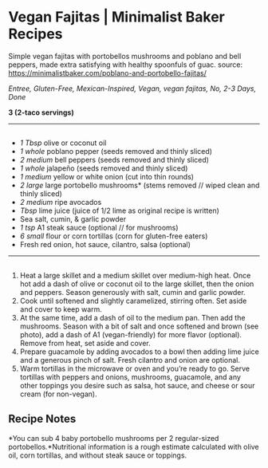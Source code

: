 # Vegan Fajitas | Minimalist Baker Recipes

Simple vegan fajitas with portobellos mushrooms and poblano and bell peppers, made extra satisfying with healthy spoonfuls of guac.
source: https://minimalistbaker.com/poblano-and-portobello-fajitas/

*Entree, Gluten-Free, Mexican-Inspired, Vegan, vegan fajitas, No, 2-3 Days, Done*

**3 (2-taco servings)**

---

## 

- *1 Tbsp* olive or coconut oil
- *1 whole* poblano pepper (seeds removed and thinly sliced)
- *2 medium* bell peppers (seeds removed and thinly sliced)
- *1 whole* jalapeño (seeds removed and thinly sliced)
- *1 medium* yellow or white onion (cut into thin rounds)
- *2 large* large portobello mushrooms* (stems removed // wiped clean and thinly sliced)
- *2 medium* ripe avocados
- *Tbsp* lime juice (juice of 1/2 lime as original recipe is written)
- Sea salt, cumin, & garlic powder
- *1 tsp* A1 steak sauce (optional  // for mushrooms)
- *6 small* flour or corn tortillas (corn for gluten-free eaters)
- Fresh red onion, hot sauce, cilantro, salsa (optional)

---

## 
1. Heat a large skillet and a medium skillet over medium-high heat. Once hot add a dash of olive or coconut oil to the large skillet, then the onion and peppers. Season generously with salt, cumin and garlic powder.
2. Cook until softened and slightly caramelized, stirring often. Set aside and cover to keep warm.
3. At the same time, add a dash of oil to the medium pan. Then add the mushrooms. Season with a bit of salt and once softened and brown (see photo), add a dash of A1 (vegan-friendly) for more flavor (optional). Remove from heat, set aside and cover.
4. Prepare guacamole by adding avocados to a bowl then adding lime juice and a generous pinch of salt. Fresh cilantro and onion are optional.
5. Warm tortillas in the microwave or oven and you’re ready to go. Serve tortillas with peppers and onions, mushrooms, guacamole, and any other toppings you desire such as salsa, hot sauce, and cheese or sour cream (for non-vegan).

## Recipe Notes

*You can sub 4 baby portobello mushrooms per 2 regular-sized portobellos.*Nutritional information is a rough estimate calculated with olive oil, corn tortillas, and without steak sauce or toppings.
